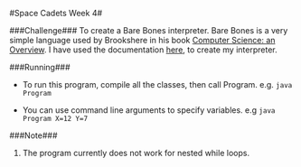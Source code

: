 #Space Cadets Week 4#

###Challenge###
To create a Bare Bones interpreter. Bare Bones is a very simple language used by Brookshere in his book [Computer Science: an Overview](http://www.amazon.co.uk/Computer-Science-Overview-Glenn-Brookshear/dp/0321544285/ref=sr_1_1?ie=UTF8&s=books&qid=1225741559&sr=8-1). I have used the documentation [here](https://www.brouhaha.com/~eric/software/barebones/bare_bones_language_summary.html), to create my interpreter.

###Running###
* To run this program, compile all the classes, then call Program. 
	e.g. 	`java Program`

* You can use command line arguments to specify variables.
	e.g 	`java Program X=12 Y=7`

###Note###
1. The program currently does not work for nested while loops.
